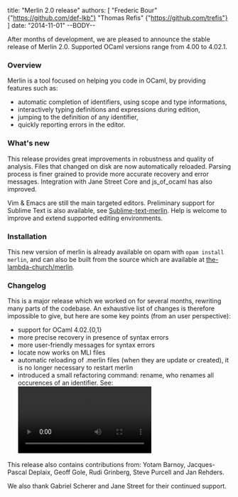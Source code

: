 title: "Merlin 2.0 release"
authors: [ "Frederic Bour" {"https://github.com/def-lkb"}
           "Thomas Refis" {"https://github.com/trefis"} ]
date: "2014-11-01"
--BODY--

After months of development, we are pleased to announce the stable release of
Merlin 2.0. Supported OCaml versions range from 4.00 to 4.02.1.

### Overview

Merlin is a tool focused on helping you code in OCaml, by providing features
such as:
* automatic completion of identifiers, using scope and type informations,
* interactively typing definitions and expressions during edition,
* jumping to the definition of any identifier,
* quickly reporting errors in the editor.

### What's new

This release provides great improvements in robustness and quality of analysis.
Files that changed on disk are now automatically reloaded. 
Parsing process is finer grained to provide more accurate recovery and error
messages.
Integration with Jane Street Core and js\_of\_ocaml has also improved.

Vim & Emacs are still the main targeted editors. 
Preliminary support for Sublime Text is also available, see
[Sublime-text-merlin](https://github.com/def-lkb/sublime-text-merlin).
Help is welcome to improve and extend supported editing environments.

### Installation

This new version of merlin is already available on opam with `opam install
merlin`, and can also be built from the source which are available at
[the-lambda-church/merlin](http://github.com/the-lambda-church/merlin).

### Changelog

This is a major release which we worked on for several months, rewriting many
parts of the codebase. An exhaustive list of changes is therefore impossible to
give, but here are some key points (from an user perspective):

* support for OCaml 4.02.{0,1}
* more precise recovery in presence of syntax errors
* more user-friendly messages for syntax errors
* locate now works on MLI files
* automatic reloading of .merlin files (when they are update or created), it
  is no longer necessary to restart merlin
* introduced a small refactoring command: rename, who renames all occurences
  of an identifier. See: ![](http://yawdp.com/~def/rename.webm)

This release also contains contributions from: Yotam Barnoy, Jacques-Pascal
Deplaix, Geoff Gole, Rudi Grinberg, Steve Purcell and Jan Rehders.

We also thank Gabriel Scherer and Jane Street for their continued support.
